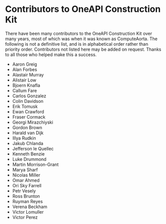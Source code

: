 # Contributors to OneAPI Construction Kit

There have been many contributors to the OneAPI Construction Kit over many years,
most of which was when it was known as ComputeAorta. The following is not a
definitive list, and is in alphabetical order rather than priority order.
Contributors not listed here may be added on request. Thanks to all those who
helped make this a success.

* Aaron Greig
* Alan Forbes
* Alastair Murray
* Alistair Low
* Bjoern Knafla
* Callum Fare
* Carlos Gonzalez
* Colin Davidson
* Erik Tomusk
* Ewan Crawford
* Fraser Cormack
* Georgi Mirazchiyski
* Gordon Brown
* Harald van Dijk
* Illya Rudkin
* Jakub Chlanda
* Jefferson le Quellec
* Kenneth Benzie
* Luke Drummond
* Martin Morrison-Grant
* Marya Sharf
* Nicolas Miller
* Omar Ahmed
* Ori Sky Farrell
* Petr Vesely
* Ross Brunton
* Ruyman Reyes
* Verena Beckham
* Victor Lomuller
* Victor Perez
